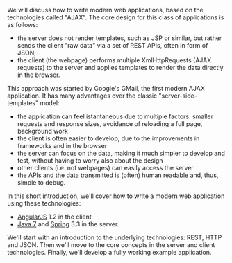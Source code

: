 We will discuss how to write modern web applications, based on the technologies called "AJAX". The core design for this class of applications is as follows:

- the server does not render templates, such as JSP or similar, but rather sends the client "raw data" via a set of REST APIs, often in form of JSON;
- the client (the webpage) performs multiple XmlHttpRequests (AJAX requests) to the server and applies templates to render the data directly in the browser.

This approach was started by Google's GMail, the first modern AJAX application. It has many advantages over the classic "server-side-templates" model:

- the application can feel istantaneous due to multiple factors: smaller requests and response sizes, avoidance of reloading a full page, background work
- the client is often easier to develop, due to the improvements in frameworks and in the browser
- the server can focus on the data, making it much simpler to develop and test, without having to worry also about the design
- other clients (i.e. not webpages) can easily access the server
- the APIs and the data transmitted is (often) human readable and, thus, simple to debug.

In this short introduction, we'll cover how to write a modern web application using these technologies:

- [AngularJS](http://angularjs.org) 1.2 in the client
- [Java 7](http://java.com/getjava) and [Spring](http://spring.io/) 3.3 in the server.

We'll start with an introduction to the underlying technologies: REST, HTTP and JSON. Then we'll move to the core concepts in the server and client technologies. Finally, we'll develop a fully working example application.

